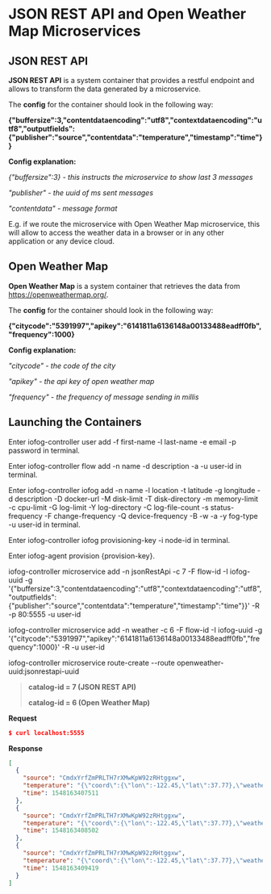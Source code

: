 # JSON REST API and Open Weather Map Microservices

## JSON REST API

**JSON REST API** is a system container that provides a restful endpoint and allows to transform the data generated by a microservice.

The **config** for the container should look in the following way:

**{\"buffersize\":3,\"contentdataencoding\":\"utf8\",\"contextdataencoding\":\"utf8\",\"outputfields\":{\"publisher\":\"source\",\"contentdata\":\"temperature\",\"timestamp\":\"time\"}}**

**Config explanation:**

_{"buffersize":3} - this instructs the microservice to show last 3 messages_

_"publisher" - the uuid of ms sent messages_

_"contentdata" - message format_

E.g. if we route the microservice with Open Weather Map microservice, this will allow to access the weather data in a browser or in any other application or any device cloud.

## Open Weather Map

**Open Weather Map** is a system container that retrieves the data from https://openweathermap.org/.

The **config** for the container should look in the following way:

**{\"citycode\":\"5391997\",\"apikey\":\"6141811a6136148a00133488eadff0fb\",\"frequency\":1000}**

**Config explanation:**

_"citycode" - the code of the city_

_"apikey" - the api key of open weather map_

_"frequency" - the frequency of message sending in millis_

## Launching the Containers

Enter iofog-controller user add -f first-name -l last-name -e email -p password in terminal.

Enter iofog-controller flow add -n name -d description -a -u user-id in terminal.

Enter iofog-controller iofog add -n name -l location -t latitude -g longitude -d description -D docker-url -M disk-limit -T disk-directory -m memory-limit -c cpu-limit -G log-limit -Y log-directory -C log-file-count -s status-frequency -F change-frequency -Q device-frequency -B -w -a -y fog-type -u user-id in terminal.

Enter iofog-controller iofog provisioning-key -i node-id in terminal.

Enter iofog-agent provision {provision-key}.

iofog-controller microservice add -n jsonRestApi -c 7 -F flow-id -I iofog-uuid -g '{\"buffersize\":3,\"contentdataencoding\":\"utf8\",\"contextdataencoding\":\"utf8\",\"outputfields\":{\"publisher\":\"source\",\"contentdata\":\"temperature\",\"timestamp\":\"time\"}}' -R -p 80:5555 -u user-id

iofog-controller microservice add -n weather -c 6 -F flow-id -I iofog-uuid -g '{\"citycode\":\"5391997\",\"apikey\":\"6141811a6136148a00133488eadff0fb\",\"frequency\":1000}' -R -u user-id

iofog-controller microservice route-create --route openweather-uuid:jsonrestapi-uuid

> **catalog-id = 7 (JSON REST API)**
>
> **catalog-id = 6 (Open Weather Map)**

**Request**

```json
$ curl localhost:5555
```

**Response**

```json
[
  {
    "source": "CmdxYrfZmPRLTH7rXMwKpW92zRHtggxw",
    "temperature": "{\"coord\":{\"lon\":-122.45,\"lat\":37.77},\"weather\":[{\"id\":801,\"main\":\"Clouds\",\"description\":\"few clouds\",\"icon\":\"02n\"}],\"base\":\"stations\",\"main\":{\"temp\":279.46,\"pressure\":1028,\"humidity\":65,\"temp_min\":276.45,\"temp_max\":282.55},\"visibility\":16093,\"wind\":{\"speed\":1.5,\"deg\":320},\"clouds\":{\"all\":20},\"dt\":1548161760,\"sys\":{\"type\":1,\"id\":5817,\"message\":0.0037,\"country\":\"US\",\"sunrise\":1548170436,\"sunset\":1548206570},\"id\":5391997,\"name\":\"San Francisco County\",\"cod\":200}",
    "time": 1548163407511
  },
  {
    "source": "CmdxYrfZmPRLTH7rXMwKpW92zRHtggxw",
    "temperature": "{\"coord\":{\"lon\":-122.45,\"lat\":37.77},\"weather\":[{\"id\":801,\"main\":\"Clouds\",\"description\":\"few clouds\",\"icon\":\"02n\"}],\"base\":\"stations\",\"main\":{\"temp\":279.46,\"pressure\":1028,\"humidity\":65,\"temp_min\":276.45,\"temp_max\":282.55},\"visibility\":16093,\"wind\":{\"speed\":1.5,\"deg\":320},\"clouds\":{\"all\":20},\"dt\":1548161760,\"sys\":{\"type\":1,\"id\":5817,\"message\":0.0037,\"country\":\"US\",\"sunrise\":1548170436,\"sunset\":1548206570},\"id\":5391997,\"name\":\"San Francisco County\",\"cod\":200}",
    "time": 1548163408502
  },
  {
    "source": "CmdxYrfZmPRLTH7rXMwKpW92zRHtggxw",
    "temperature": "{\"coord\":{\"lon\":-122.45,\"lat\":37.77},\"weather\":[{\"id\":801,\"main\":\"Clouds\",\"description\":\"few clouds\",\"icon\":\"02n\"}],\"base\":\"stations\",\"main\":{\"temp\":279.46,\"pressure\":1028,\"humidity\":65,\"temp_min\":276.45,\"temp_max\":282.55},\"visibility\":16093,\"wind\":{\"speed\":1.5,\"deg\":320},\"clouds\":{\"all\":20},\"dt\":1548161760,\"sys\":{\"type\":1,\"id\":5817,\"message\":0.0037,\"country\":\"US\",\"sunrise\":1548170436,\"sunset\":1548206570},\"id\":5391997,\"name\":\"San Francisco County\",\"cod\":200}",
    "time": 1548163409419
  }
]
```
